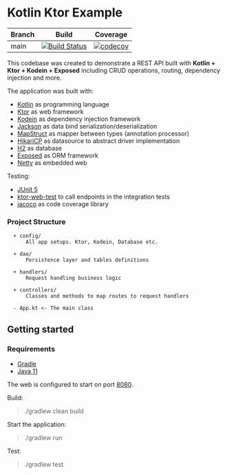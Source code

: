 # Kotlin Ktor Example

| Branch        | Build           | Coverage           |
| ------------- |:-------------:|:-------------:|
| main      	| [![Build Status](https://travis-ci.com/dsantarelli/kotlin-ktor-example-app.svg?branch=main)](https://travis-ci.com/github/dsantarelli/kotlin-ktor-example-app) | [![codecov](https://codecov.io/gh/dsantarelli/kotlin-ktor-example-app/branch/main/graph/badge.svg)](https://codecov.io/gh/dsantarelli/kotlin-ktor-example-app)


This codebase was created to demonstrate a REST API built with **Kotlin + Ktor + Kodein + Exposed** including CRUD operations, routing, dependency injection and more.

The application was built with:

  - [Kotlin](https://kotlinlang.org/) as programming language
  - [Ktor](https://ktor.io/) as web framework
  - [Kodein](https://kodein.org/di/) as dependency injection framework
  - [Jackson](https://github.com/FasterXML/jackson-module-kotlin) as data bind serialization/deserialization    
  - [MapStruct](https://mapstruct.org/) as mapper between types (annotation processor)
  - [HikariCP](https://github.com/brettwooldridge/HikariCP) as datasource to abstract driver implementation
  - [H2](https://github.com/h2database/h2database) as database
  - [Exposed](https://github.com/JetBrains/Exposed) as ORM framework
  - [Netty](https://netty.io/) as embedded web
  
Testing:
 
  - [JUnit 5](https://junit.org/junit5/)
  - [ktor-web-test](https://ktor.io/docs/testing.html) to call endpoints in the integration tests
  - [jacoco](https://www.eclemma.org/jacoco/) as code coverage library
 
 
### Project Structure
      + config/
          All app setups. Ktor, Kodein, Database etc.
		  
      + dao/
	      Persistence layer and tables definitions
		
      + handlers/
          Request handling business logic
		  
      + controllers/
          Classes and methods to map routes to request handlers
		  
      - App.kt <- The main class

## Getting started

### Requirements

* [Gradle](https://gradle.org/)
* [Java 11](https://www.oracle.com/it/java/technologies/javase-jdk11-downloads.html)

The web is configured to start on port [8080](http://localhost:8080).

Build:
> ./gradlew clean build

Start the application:
> ./gradlew run

Test:
> ./gradlew test
